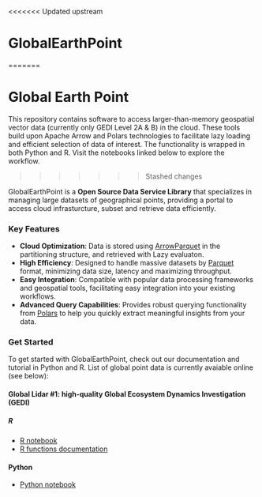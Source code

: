 <<<<<<< Updated upstream
# GlobalEarthPoint
=======
# Global Earth Point

This repository contains software to access larger-than-memory geospatial vector data (currently only GEDI Level 2A & B) in the cloud. These tools build upon Apache Arrow and Polars technologies to facilitate lazy loading and efficient selection of data of interest. The functionality is wrapped in both Python and R. Visit the notebooks linked below to explore the workflow.
>>>>>>> Stashed changes

GlobalEarthPoint is a **Open Source Data Service Library** that specializes in managing large datasets of geographical points, providing a portal to access cloud infrasturcture, subset and retrieve data efficiently. 

### Key Features

- **Cloud Optimization**: Data is stored using [ArrowParquet](https://arrow.apache.org/docs/python/parquet.html) in the partitioning structure, and retrieved with Lazy evaluaton. 
- **High Efficiency**: Designed to handle massive datasets by [Parquet](https://parquet.apache.org/) format, minimizing data size, latency and maximizing throughput.
- **Easy Integration**: Compatible with popular data processing frameworks and geospatial tools, facilitating easy integration into your existing workflows.
- **Advanced Query Capabilities**: Provides robust querying functionality from [Polars](https://github.com/pola-rs/polars) to help you quickly extract meaningful insights from your data.


### Get Started

To get started with GlobalEarthPoint, check out our documentation and tutorial in Python and R. List of global point data is currently avaiable online (see below):

#### Global Lidar #1: high-quality Global Ecosystem Dynamics Investigation (GEDI) 

##### R

- [R notebook](R/R_GEDI_Access_S3.md)
- [R functions documentation](R/R_readme.md)

#### Python

- [Python notebook](Python/Python_GEDI_Access_S3.ipynb)
